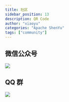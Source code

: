 ```yaml
---
title: 社区
sidebar_position: 13
description: QR Code
author: "xiaoyu"
categories: "Apache ShenYu"
tags: ["community"]
---
```


## 微信公众号
![](/img/qrcode/WechatIMG127.jpeg)

## QQ 群
![](/img/community/qq_group.jpg)
